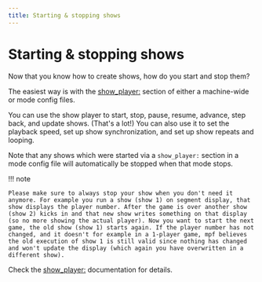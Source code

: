 ```yaml
---
title: Starting & stopping shows
---
```


# Starting & stopping shows


Now that you know how to create shows, how do you start and stop them?

The easiest way is with the [show_player:](../config/show_player.md) section of either a machine-wide or mode config files.

You can use the show player to start, stop, pause, resume, advance, step
back, and update shows. (That's a lot!) You can also use it to set the
playback speed, set up show synchronization, and set up show repeats and
looping.

Note that any shows which were started via a `show_player:` section in a
mode config file will automatically be stopped when that mode stops.

!!! note

    Please make sure to always stop your show when you don't need it anymore. For example you run a show (show 1) on segment display, that show displays the player number. After the game is over another show (show 2) kicks in and that new show writes something on that display (so no more showing the actual player). Now you want to start the next game, the old show (show 1) starts again. If the player number has not changed, and it doesn't for example in a 1-player game, mpf believes the old execution of show 1 is still valid since nothing has changed and won't update the display (which again you have overwritten in a different show).

Check the [show_player:](../config/show_player.md)
documentation for details.
